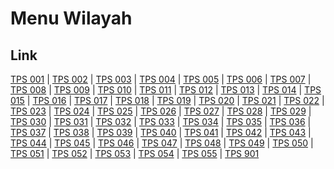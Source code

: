 # Menu Wilayah

## Link

[TPS 001](https://github.com/gigit-pemilu/pemilu-2024-62-kalimantan-tengah/tree/main/pileg-dpr/hitung-suara/sub/62-kalimantan-tengah/sub/05-barito-utara/sub/05-teweh-tengah/sub/1013-lanjas/sub/001-tps)
 | 
[TPS 002](https://github.com/gigit-pemilu/pemilu-2024-62-kalimantan-tengah/tree/main/pileg-dpr/hitung-suara/sub/62-kalimantan-tengah/sub/05-barito-utara/sub/05-teweh-tengah/sub/1013-lanjas/sub/002-tps)
 | 
[TPS 003](https://github.com/gigit-pemilu/pemilu-2024-62-kalimantan-tengah/tree/main/pileg-dpr/hitung-suara/sub/62-kalimantan-tengah/sub/05-barito-utara/sub/05-teweh-tengah/sub/1013-lanjas/sub/003-tps)
 | 
[TPS 004](https://github.com/gigit-pemilu/pemilu-2024-62-kalimantan-tengah/tree/main/pileg-dpr/hitung-suara/sub/62-kalimantan-tengah/sub/05-barito-utara/sub/05-teweh-tengah/sub/1013-lanjas/sub/004-tps)
 | 
[TPS 005](https://github.com/gigit-pemilu/pemilu-2024-62-kalimantan-tengah/tree/main/pileg-dpr/hitung-suara/sub/62-kalimantan-tengah/sub/05-barito-utara/sub/05-teweh-tengah/sub/1013-lanjas/sub/005-tps)
 | 
[TPS 006](https://github.com/gigit-pemilu/pemilu-2024-62-kalimantan-tengah/tree/main/pileg-dpr/hitung-suara/sub/62-kalimantan-tengah/sub/05-barito-utara/sub/05-teweh-tengah/sub/1013-lanjas/sub/006-tps)
 | 
[TPS 007](https://github.com/gigit-pemilu/pemilu-2024-62-kalimantan-tengah/tree/main/pileg-dpr/hitung-suara/sub/62-kalimantan-tengah/sub/05-barito-utara/sub/05-teweh-tengah/sub/1013-lanjas/sub/007-tps)
 | 
[TPS 008](https://github.com/gigit-pemilu/pemilu-2024-62-kalimantan-tengah/tree/main/pileg-dpr/hitung-suara/sub/62-kalimantan-tengah/sub/05-barito-utara/sub/05-teweh-tengah/sub/1013-lanjas/sub/008-tps)
 | 
[TPS 009](https://github.com/gigit-pemilu/pemilu-2024-62-kalimantan-tengah/tree/main/pileg-dpr/hitung-suara/sub/62-kalimantan-tengah/sub/05-barito-utara/sub/05-teweh-tengah/sub/1013-lanjas/sub/009-tps)
 | 
[TPS 010](https://github.com/gigit-pemilu/pemilu-2024-62-kalimantan-tengah/tree/main/pileg-dpr/hitung-suara/sub/62-kalimantan-tengah/sub/05-barito-utara/sub/05-teweh-tengah/sub/1013-lanjas/sub/010-tps)
 | 
[TPS 011](https://github.com/gigit-pemilu/pemilu-2024-62-kalimantan-tengah/tree/main/pileg-dpr/hitung-suara/sub/62-kalimantan-tengah/sub/05-barito-utara/sub/05-teweh-tengah/sub/1013-lanjas/sub/011-tps)
 | 
[TPS 012](https://github.com/gigit-pemilu/pemilu-2024-62-kalimantan-tengah/tree/main/pileg-dpr/hitung-suara/sub/62-kalimantan-tengah/sub/05-barito-utara/sub/05-teweh-tengah/sub/1013-lanjas/sub/012-tps)
 | 
[TPS 013](https://github.com/gigit-pemilu/pemilu-2024-62-kalimantan-tengah/tree/main/pileg-dpr/hitung-suara/sub/62-kalimantan-tengah/sub/05-barito-utara/sub/05-teweh-tengah/sub/1013-lanjas/sub/013-tps)
 | 
[TPS 014](https://github.com/gigit-pemilu/pemilu-2024-62-kalimantan-tengah/tree/main/pileg-dpr/hitung-suara/sub/62-kalimantan-tengah/sub/05-barito-utara/sub/05-teweh-tengah/sub/1013-lanjas/sub/014-tps)
 | 
[TPS 015](https://github.com/gigit-pemilu/pemilu-2024-62-kalimantan-tengah/tree/main/pileg-dpr/hitung-suara/sub/62-kalimantan-tengah/sub/05-barito-utara/sub/05-teweh-tengah/sub/1013-lanjas/sub/015-tps)
 | 
[TPS 016](https://github.com/gigit-pemilu/pemilu-2024-62-kalimantan-tengah/tree/main/pileg-dpr/hitung-suara/sub/62-kalimantan-tengah/sub/05-barito-utara/sub/05-teweh-tengah/sub/1013-lanjas/sub/016-tps)
 | 
[TPS 017](https://github.com/gigit-pemilu/pemilu-2024-62-kalimantan-tengah/tree/main/pileg-dpr/hitung-suara/sub/62-kalimantan-tengah/sub/05-barito-utara/sub/05-teweh-tengah/sub/1013-lanjas/sub/017-tps)
 | 
[TPS 018](https://github.com/gigit-pemilu/pemilu-2024-62-kalimantan-tengah/tree/main/pileg-dpr/hitung-suara/sub/62-kalimantan-tengah/sub/05-barito-utara/sub/05-teweh-tengah/sub/1013-lanjas/sub/018-tps)
 | 
[TPS 019](https://github.com/gigit-pemilu/pemilu-2024-62-kalimantan-tengah/tree/main/pileg-dpr/hitung-suara/sub/62-kalimantan-tengah/sub/05-barito-utara/sub/05-teweh-tengah/sub/1013-lanjas/sub/019-tps)
 | 
[TPS 020](https://github.com/gigit-pemilu/pemilu-2024-62-kalimantan-tengah/tree/main/pileg-dpr/hitung-suara/sub/62-kalimantan-tengah/sub/05-barito-utara/sub/05-teweh-tengah/sub/1013-lanjas/sub/020-tps)
 | 
[TPS 021](https://github.com/gigit-pemilu/pemilu-2024-62-kalimantan-tengah/tree/main/pileg-dpr/hitung-suara/sub/62-kalimantan-tengah/sub/05-barito-utara/sub/05-teweh-tengah/sub/1013-lanjas/sub/021-tps)
 | 
[TPS 022](https://github.com/gigit-pemilu/pemilu-2024-62-kalimantan-tengah/tree/main/pileg-dpr/hitung-suara/sub/62-kalimantan-tengah/sub/05-barito-utara/sub/05-teweh-tengah/sub/1013-lanjas/sub/022-tps)
 | 
[TPS 023](https://github.com/gigit-pemilu/pemilu-2024-62-kalimantan-tengah/tree/main/pileg-dpr/hitung-suara/sub/62-kalimantan-tengah/sub/05-barito-utara/sub/05-teweh-tengah/sub/1013-lanjas/sub/023-tps)
 | 
[TPS 024](https://github.com/gigit-pemilu/pemilu-2024-62-kalimantan-tengah/tree/main/pileg-dpr/hitung-suara/sub/62-kalimantan-tengah/sub/05-barito-utara/sub/05-teweh-tengah/sub/1013-lanjas/sub/024-tps)
 | 
[TPS 025](https://github.com/gigit-pemilu/pemilu-2024-62-kalimantan-tengah/tree/main/pileg-dpr/hitung-suara/sub/62-kalimantan-tengah/sub/05-barito-utara/sub/05-teweh-tengah/sub/1013-lanjas/sub/025-tps)
 | 
[TPS 026](https://github.com/gigit-pemilu/pemilu-2024-62-kalimantan-tengah/tree/main/pileg-dpr/hitung-suara/sub/62-kalimantan-tengah/sub/05-barito-utara/sub/05-teweh-tengah/sub/1013-lanjas/sub/026-tps)
 | 
[TPS 027](https://github.com/gigit-pemilu/pemilu-2024-62-kalimantan-tengah/tree/main/pileg-dpr/hitung-suara/sub/62-kalimantan-tengah/sub/05-barito-utara/sub/05-teweh-tengah/sub/1013-lanjas/sub/027-tps)
 | 
[TPS 028](https://github.com/gigit-pemilu/pemilu-2024-62-kalimantan-tengah/tree/main/pileg-dpr/hitung-suara/sub/62-kalimantan-tengah/sub/05-barito-utara/sub/05-teweh-tengah/sub/1013-lanjas/sub/028-tps)
 | 
[TPS 029](https://github.com/gigit-pemilu/pemilu-2024-62-kalimantan-tengah/tree/main/pileg-dpr/hitung-suara/sub/62-kalimantan-tengah/sub/05-barito-utara/sub/05-teweh-tengah/sub/1013-lanjas/sub/029-tps)
 | 
[TPS 030](https://github.com/gigit-pemilu/pemilu-2024-62-kalimantan-tengah/tree/main/pileg-dpr/hitung-suara/sub/62-kalimantan-tengah/sub/05-barito-utara/sub/05-teweh-tengah/sub/1013-lanjas/sub/030-tps)
 | 
[TPS 031](https://github.com/gigit-pemilu/pemilu-2024-62-kalimantan-tengah/tree/main/pileg-dpr/hitung-suara/sub/62-kalimantan-tengah/sub/05-barito-utara/sub/05-teweh-tengah/sub/1013-lanjas/sub/031-tps)
 | 
[TPS 032](https://github.com/gigit-pemilu/pemilu-2024-62-kalimantan-tengah/tree/main/pileg-dpr/hitung-suara/sub/62-kalimantan-tengah/sub/05-barito-utara/sub/05-teweh-tengah/sub/1013-lanjas/sub/032-tps)
 | 
[TPS 033](https://github.com/gigit-pemilu/pemilu-2024-62-kalimantan-tengah/tree/main/pileg-dpr/hitung-suara/sub/62-kalimantan-tengah/sub/05-barito-utara/sub/05-teweh-tengah/sub/1013-lanjas/sub/033-tps)
 | 
[TPS 034](https://github.com/gigit-pemilu/pemilu-2024-62-kalimantan-tengah/tree/main/pileg-dpr/hitung-suara/sub/62-kalimantan-tengah/sub/05-barito-utara/sub/05-teweh-tengah/sub/1013-lanjas/sub/034-tps)
 | 
[TPS 035](https://github.com/gigit-pemilu/pemilu-2024-62-kalimantan-tengah/tree/main/pileg-dpr/hitung-suara/sub/62-kalimantan-tengah/sub/05-barito-utara/sub/05-teweh-tengah/sub/1013-lanjas/sub/035-tps)
 | 
[TPS 036](https://github.com/gigit-pemilu/pemilu-2024-62-kalimantan-tengah/tree/main/pileg-dpr/hitung-suara/sub/62-kalimantan-tengah/sub/05-barito-utara/sub/05-teweh-tengah/sub/1013-lanjas/sub/036-tps)
 | 
[TPS 037](https://github.com/gigit-pemilu/pemilu-2024-62-kalimantan-tengah/tree/main/pileg-dpr/hitung-suara/sub/62-kalimantan-tengah/sub/05-barito-utara/sub/05-teweh-tengah/sub/1013-lanjas/sub/037-tps)
 | 
[TPS 038](https://github.com/gigit-pemilu/pemilu-2024-62-kalimantan-tengah/tree/main/pileg-dpr/hitung-suara/sub/62-kalimantan-tengah/sub/05-barito-utara/sub/05-teweh-tengah/sub/1013-lanjas/sub/038-tps)
 | 
[TPS 039](https://github.com/gigit-pemilu/pemilu-2024-62-kalimantan-tengah/tree/main/pileg-dpr/hitung-suara/sub/62-kalimantan-tengah/sub/05-barito-utara/sub/05-teweh-tengah/sub/1013-lanjas/sub/039-tps)
 | 
[TPS 040](https://github.com/gigit-pemilu/pemilu-2024-62-kalimantan-tengah/tree/main/pileg-dpr/hitung-suara/sub/62-kalimantan-tengah/sub/05-barito-utara/sub/05-teweh-tengah/sub/1013-lanjas/sub/040-tps)
 | 
[TPS 041](https://github.com/gigit-pemilu/pemilu-2024-62-kalimantan-tengah/tree/main/pileg-dpr/hitung-suara/sub/62-kalimantan-tengah/sub/05-barito-utara/sub/05-teweh-tengah/sub/1013-lanjas/sub/041-tps)
 | 
[TPS 042](https://github.com/gigit-pemilu/pemilu-2024-62-kalimantan-tengah/tree/main/pileg-dpr/hitung-suara/sub/62-kalimantan-tengah/sub/05-barito-utara/sub/05-teweh-tengah/sub/1013-lanjas/sub/042-tps)
 | 
[TPS 043](https://github.com/gigit-pemilu/pemilu-2024-62-kalimantan-tengah/tree/main/pileg-dpr/hitung-suara/sub/62-kalimantan-tengah/sub/05-barito-utara/sub/05-teweh-tengah/sub/1013-lanjas/sub/043-tps)
 | 
[TPS 044](https://github.com/gigit-pemilu/pemilu-2024-62-kalimantan-tengah/tree/main/pileg-dpr/hitung-suara/sub/62-kalimantan-tengah/sub/05-barito-utara/sub/05-teweh-tengah/sub/1013-lanjas/sub/044-tps)
 | 
[TPS 045](https://github.com/gigit-pemilu/pemilu-2024-62-kalimantan-tengah/tree/main/pileg-dpr/hitung-suara/sub/62-kalimantan-tengah/sub/05-barito-utara/sub/05-teweh-tengah/sub/1013-lanjas/sub/045-tps)
 | 
[TPS 046](https://github.com/gigit-pemilu/pemilu-2024-62-kalimantan-tengah/tree/main/pileg-dpr/hitung-suara/sub/62-kalimantan-tengah/sub/05-barito-utara/sub/05-teweh-tengah/sub/1013-lanjas/sub/046-tps)
 | 
[TPS 047](https://github.com/gigit-pemilu/pemilu-2024-62-kalimantan-tengah/tree/main/pileg-dpr/hitung-suara/sub/62-kalimantan-tengah/sub/05-barito-utara/sub/05-teweh-tengah/sub/1013-lanjas/sub/047-tps)
 | 
[TPS 048](https://github.com/gigit-pemilu/pemilu-2024-62-kalimantan-tengah/tree/main/pileg-dpr/hitung-suara/sub/62-kalimantan-tengah/sub/05-barito-utara/sub/05-teweh-tengah/sub/1013-lanjas/sub/048-tps)
 | 
[TPS 049](https://github.com/gigit-pemilu/pemilu-2024-62-kalimantan-tengah/tree/main/pileg-dpr/hitung-suara/sub/62-kalimantan-tengah/sub/05-barito-utara/sub/05-teweh-tengah/sub/1013-lanjas/sub/049-tps)
 | 
[TPS 050](https://github.com/gigit-pemilu/pemilu-2024-62-kalimantan-tengah/tree/main/pileg-dpr/hitung-suara/sub/62-kalimantan-tengah/sub/05-barito-utara/sub/05-teweh-tengah/sub/1013-lanjas/sub/050-tps)
 | 
[TPS 051](https://github.com/gigit-pemilu/pemilu-2024-62-kalimantan-tengah/tree/main/pileg-dpr/hitung-suara/sub/62-kalimantan-tengah/sub/05-barito-utara/sub/05-teweh-tengah/sub/1013-lanjas/sub/051-tps)
 | 
[TPS 052](https://github.com/gigit-pemilu/pemilu-2024-62-kalimantan-tengah/tree/main/pileg-dpr/hitung-suara/sub/62-kalimantan-tengah/sub/05-barito-utara/sub/05-teweh-tengah/sub/1013-lanjas/sub/052-tps)
 | 
[TPS 053](https://github.com/gigit-pemilu/pemilu-2024-62-kalimantan-tengah/tree/main/pileg-dpr/hitung-suara/sub/62-kalimantan-tengah/sub/05-barito-utara/sub/05-teweh-tengah/sub/1013-lanjas/sub/053-tps)
 | 
[TPS 054](https://github.com/gigit-pemilu/pemilu-2024-62-kalimantan-tengah/tree/main/pileg-dpr/hitung-suara/sub/62-kalimantan-tengah/sub/05-barito-utara/sub/05-teweh-tengah/sub/1013-lanjas/sub/054-tps)
 | 
[TPS 055](https://github.com/gigit-pemilu/pemilu-2024-62-kalimantan-tengah/tree/main/pileg-dpr/hitung-suara/sub/62-kalimantan-tengah/sub/05-barito-utara/sub/05-teweh-tengah/sub/1013-lanjas/sub/055-tps)
 | 
[TPS 901](https://github.com/gigit-pemilu/pemilu-2024-62-kalimantan-tengah/tree/main/pileg-dpr/hitung-suara/sub/62-kalimantan-tengah/sub/05-barito-utara/sub/05-teweh-tengah/sub/1013-lanjas/sub/901-tps)

